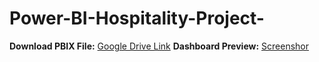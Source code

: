 # Power-BI-Hospitality-Project-
**Download PBIX File:** [Google Drive Link](https://app.powerbi.com/groups/me/reports/a2fc6a82-c592-4190-a541-abcf37ce171a/88cc4fd21e04d88a7f3f?experience=power-bi)
**Dashboard Preview:** [Screenshor](<img width="609" alt="Screenshot " src="https://github.com/user-attachments/assets/276baa69-e199-4bc0-90e3-9fd3cfd8f44f" />)



